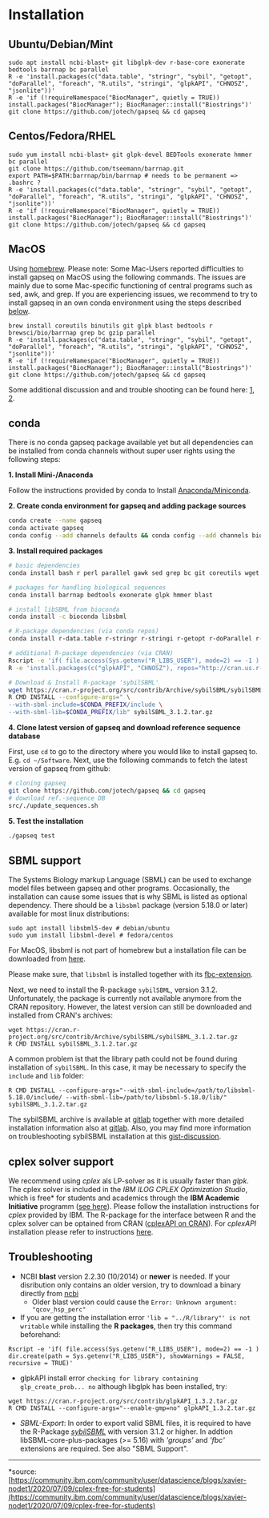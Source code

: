 # Installation

## Ubuntu/Debian/Mint
```
sudo apt install ncbi-blast+ git libglpk-dev r-base-core exonerate bedtools barrnap bc parallel
R -e 'install.packages(c("data.table", "stringr", "sybil", "getopt", "doParallel", "foreach", "R.utils", "stringi", "glpkAPI", "CHNOSZ", "jsonlite"))'
R -e 'if (!requireNamespace("BiocManager", quietly = TRUE)) install.packages("BiocManager"); BiocManager::install("Biostrings")'
git clone https://github.com/jotech/gapseq && cd gapseq
```

## Centos/Fedora/RHEL
```
sudo yum install ncbi-blast+ git glpk-devel BEDTools exonerate hmmer bc parallel
git clone https://github.com/tseemann/barrnap.git
export PATH=$PATH:barrnap/bin/barrnap # needs to be permanent => .bashrc ?
R -e 'install.packages(c("data.table", "stringr", "sybil", "getopt", "doParallel", "foreach", "R.utils", "stringi", "glpkAPI", "CHNOSZ", "jsonlite"))'
R -e 'if (!requireNamespace("BiocManager", quietly = TRUE)) install.packages("BiocManager"); BiocManager::install("Biostrings")'
git clone https://github.com/jotech/gapseq && cd gapseq
```

## MacOS
Using [homebrew](https://brew.sh). Please note: Some Mac-Users reported difficulties to install gapseq on MacOS using the following commands. The issues are mainly due to some Mac-specific functioning of central programs such as sed, awk, and grep. If you are experiencing issues, we recommend to try to install gapseq in an own conda environment using the steps described [below](#conda).
```
brew install coreutils binutils git glpk blast bedtools r brewsci/bio/barrnap grep bc gzip parallel
R -e 'install.packages(c("data.table", "stringr", "sybil", "getopt", "doParallel", "foreach", "R.utils", "stringi", "glpkAPI", "CHNOSZ", "jsonlite"))'
R -e 'if (!requireNamespace("BiocManager", quietly = TRUE)) install.packages("BiocManager"); BiocManager::install("Biostrings")'
git clone https://github.com/jotech/gapseq && cd gapseq
```
Some additional discussion and and trouble shooting can be found here: [1](https://apple.stackexchange.com/a/69332), [2](https://github.com/jotech/gapseq/issues/28).

## conda
There is no conda gapseq package available yet but all dependencies can be installed from conda channels without super user rights using the following steps:

**1. Install Mini-/Anaconda**

Follow the instructions provided by conda to Install [Anaconda/Miniconda](https://conda.io/projects/conda/en/latest/user-guide/install/index.html).

**2. Create conda environment for gapseq and adding package sources**

```sh
conda create --name gapseq
conda activate gapseq
conda config --add channels defaults && conda config --add channels bioconda && conda config --add channels conda-forge
```

**3. Install required packages**
```sh
# basic dependencies
conda install bash r perl parallel gawk sed grep bc git coreutils wget

# packages for handling biological sequences
conda install barrnap bedtools exonerate glpk hmmer blast

# install libSBML from bioconda
conda install -c bioconda libsbml 

# R-package dependencies (via conda repos)
conda install r-data.table r-stringr r-stringi r-getopt r-doParallel r-foreach r-r.utils r-sybil r-biocmanager bioconductor-biostrings r-jsonlite 

# additional R-package dependencies (via CRAN)
Rscript -e 'if( file.access(Sys.getenv("R_LIBS_USER"), mode=2) == -1 ) dir.create(path = Sys.getenv("R_LIBS_USER"), showWarnings = FALSE, recursive = TRUE)'
R -e 'install.packages(c("glpkAPI", "CHNOSZ"), repos="http://cran.us.r-project.org")'

# Download & Install R-package 'sybilSBML'
wget https://cran.r-project.org/src/contrib/Archive/sybilSBML/sybilSBML_3.1.2.tar.gz
R CMD INSTALL --configure-args=" \
--with-sbml-include=$CONDA_PREFIX/include \
--with-sbml-lib=$CONDA_PREFIX/lib" sybilSBML_3.1.2.tar.gz

```

**4. Clone latest version of gapseq and download reference sequence database**

First, use `cd` to go to the directory where you would like to install gapseq to. E.g. `cd ~/Software`. Next, use the following commands to fetch the latest version of gapseq from github:
```sh
# cloning gapseq
git clone https://github.com/jotech/gapseq && cd gapseq
# download ref.-sequence DB
src/./update_sequences.sh
```

**5. Test the installation**
```sh
./gapseq test
```

## SBML support
The Systems Biology markup Language (SBML) can be used to exchange model files between gapseq and other programs.
Occasionally, the installation can cause some issues that is why SBML is listed as optional dependency.
There should be a ``libsbml`` package (version 5.18.0 or later) available for most linux distributions:
```
sudo apt install libsbml5-dev # debian/ubuntu
sudo yum install libsbml-devel # fedora/centos
```
For MacOS, libsbml is not part of homebrew but a installation file can be downloaded from [here](https://sourceforge.net/projects/sbml/files/libsbml/5.18.0/stable/Mac%20OS%20X/).

Please make sure, that `libsbml` is installed together with its [fbc-extension](http://sbml.org/Main_Page).

Next, we need to install the R-package `sybilSBML`, version 3.1.2. Unfortunately, the package is currently not available anymore from the CRAN repository. However, the latest version can still be downloaded and installed from CRAN's archives:

```
wget https://cran.r-project.org/src/contrib/Archive/sybilSBML/sybilSBML_3.1.2.tar.gz
R CMD INSTALL sybilSBML_3.1.2.tar.gz
```
A common problem ist that the library path could not be found during installation of ``sybilSBML``. In this case, it may be necessary to specify the ``include`` and ``lib`` folder:
```
R CMD INSTALL --configure-args="--with-sbml-include=/path/to/libsbml-5.18.0/include/ --with-sbml-lib=/path/to/libsbml-5.18.0/lib/" sybilSBML_3.1.2.tar.gz
```
The sybilSBML archive is available at [gitlab](https://gitlab.cs.uni-duesseldorf.de/general/ccb/sybilSBML) together with more detailed installation information also at [gitlab](https://gitlab.cs.uni-duesseldorf.de/general/ccb/sybilSBML/-/blob/master/inst/INSTALL). Also, you may find more information on troubleshooting sybilSBML installation at this [gist-discussion](https://gist.github.com/dosorio/ea4baf66ee68821014d7dc6d92a48c55).

## cplex solver support

We recommend using *cplex* als LP-solver as it is usually faster than *glpk*. The cplex solver is included in the *IBM ILOG CPLEX Optimization Studio*, which is free* for students and academics through the **IBM Academic Initiative** programm ([see here](https://developer.ibm.com/docloud/blog/2019/07/04/cplex-optimization-studio-for-students-and-academics/)). Please follow the installation instructions for *cplex* provided by IBM.
The R-package for the interface between R and the cplex solver can be optained from CRAN ([cplexAPI on CRAN](https://cran.r-project.org/web/packages/cplexAPI/index.html)). For *cplexAPI* installation please refer to instructions [here](https://cran.r-project.org/web/packages/cplexAPI/INSTALL).


## Troubleshooting
- NCBI **blast** version 2.2.30 (10/2014) or **newer** is needed. If your disribution only contains an older version, try to download a binary directly from [ncbi](https://shorturl.at/jkAH0)
  * Older blast version could cause the ``Error: Unknown argument: "qcov_hsp_perc"``
- If you are getting the installation error ``'lib = "../R/library"' is not writable`` while installing the **R packages**, then try this command beforehand:
```
Rscript -e 'if( file.access(Sys.getenv("R_LIBS_USER"), mode=2) == -1 ) dir.create(path = Sys.getenv("R_LIBS_USER"), showWarnings = FALSE, recursive = TRUE)'
```
- glpkAPI install error ``checking for library containing glp_create_prob... no`` although libglpk has been installed, try:
```
wget https://cran.r-project.org/src/contrib/glpkAPI_1.3.2.tar.gz
R CMD INSTALL --configure-args="--enable-gmp=no" glpkAPI_1.3.2.tar.gz
```
- *SBML-Export*: In order to export valid SBML files, it is required to have the R-Package [*sybilSBML*](https://cran.r-project.org/web/packages/sybilSBML/index.html) with version 3.1.2 or higher. In addtion libSBML-core-plus-packages (>= 5.16) with *'groups'* and *'fbc'* extensions are required. See also "SBML Support".

***
*source: [https://community.ibm.com/community/user/datascience/blogs/xavier-nodet1/2020/07/09/cplex-free-for-students](https://community.ibm.com/community/user/datascience/blogs/xavier-nodet1/2020/07/09/cplex-free-for-students)
